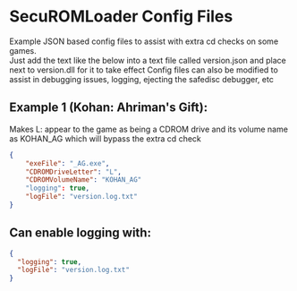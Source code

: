 # SecuROMLoader Config Files
Example JSON based config files to assist with extra cd checks on some games.  
Just add the text like the below into a text file called version.json and place next to version.dll for it to take effect
Config files can also be modified to assist in debugging issues, logging, ejecting the safedisc debugger, etc

## Example 1 (Kohan: Ahriman's Gift):
Makes L: appear to the game as being a CDROM drive and its volume name as KOHAN_AG which will bypass the extra cd check
```json
{
	"exeFile": "_AG.exe",
	"CDROMDriveLetter": "L",
	"CDROMVolumeName": "KOHAN_AG"
	"logging": true,
	"logFile": "version.log.txt"
}
```

## Can enable logging with:
```json
{
  "logging": true,
  "logFile": "version.log.txt"
}
```

